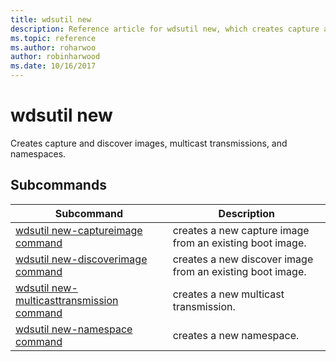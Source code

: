 ```yaml
---
title: wdsutil new
description: Reference article for wdsutil new, which creates capture and discover images, multicast transmissions, and namespaces.
ms.topic: reference
ms.author: roharwoo
author: robinharwood
ms.date: 10/16/2017
---
```



# wdsutil new



Creates capture and discover images, multicast transmissions, and namespaces.

## Subcommands
|Subcommand|Description|
|-------|--------|
|[wdsutil new-captureimage command](wdsutil-new-captureimage.md)|creates a new capture image from an existing boot image.|
|[wdsutil new-discoverimage command](wdsutil-new-discoverimage.md)|creates a new discover image from an existing boot image.|
|[wdsutil new-multicasttransmission command](wdsutil-new-multicasttransmission.md)|creates a new multicast transmission.|
|[wdsutil new-namespace command](wdsutil-new-namespace.md)|creates a new namespace.|
